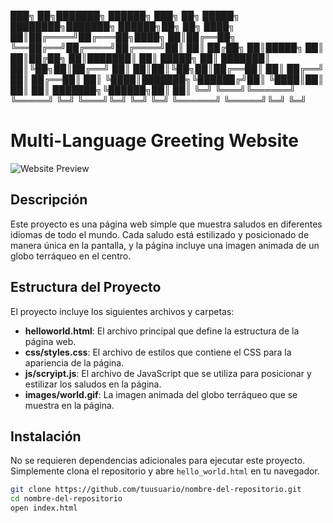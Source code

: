 ███╗   ██╗███████╗ ██████╗ ███╗   ██╗ █████╗     ████████╗███████╗ ██████╗██╗  ██╗
████╗  ██║██╔════╝██╔═══██╗████╗  ██║██╔══██╗    ╚══██╔══╝██╔════╝██╔════╝██║  ██║
██╔██╗ ██║█████╗  ██║   ██║██╔██╗ ██║███████║       ██║   █████╗  ██║     ███████║
██║╚██╗██║██╔══╝  ██║   ██║██║╚██╗██║██╔══██║       ██║   ██╔══╝  ██║     ██╔══██║
██║ ╚████║███████╗╚██████╔╝██║ ╚████║██║  ██║       ██║   ███████╗╚██████╗██║  ██║
╚═╝  ╚═══╝╚══════╝ ╚═════╝ ╚═╝  ╚═══╝╚═╝  ╚═╝       ╚═╝   ╚══════╝ ╚═════╝╚═╝  ╚═╝
                                                                                  
# Multi-Language Greeting Website

![Website Preview](images/world.gif)

## Descripción

Este proyecto es una página web simple que muestra saludos en diferentes idiomas de todo el mundo. Cada saludo está estilizado y posicionado de manera única en la pantalla, y la página incluye una imagen animada de un globo terráqueo en el centro.

## Estructura del Proyecto

El proyecto incluye los siguientes archivos y carpetas:

- **helloworld.html**: El archivo principal que define la estructura de la página web.
- **css/styles.css**: El archivo de estilos que contiene el CSS para la apariencia de la página.
- **js/scryipt.js**: El archivo de JavaScript que se utiliza para posicionar y estilizar los saludos en la página.
- **images/world.gif**: La imagen animada del globo terráqueo que se muestra en la página.

## Instalación

No se requieren dependencias adicionales para ejecutar este proyecto. Simplemente clona el repositorio y abre `hello_world.html` en tu navegador.

```bash
git clone https://github.com/tuusuario/nombre-del-repositorio.git
cd nombre-del-repositorio
open index.html

